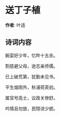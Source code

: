 # 送丁子植

**作者**: 叶适

## 诗词内容

婉娈好少年，忆昨十五余。

割慈避父母，逊志亲师儒。

已上破荒第，犹勤未见书。

平生烟雨外，秋浦荷菼初。

属官号高士，议政关惨舒。

吟情且勿放，民隠谅少摅。

